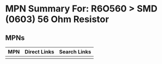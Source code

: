 



# MPN Summary For: R6O560 > SMD (0603) 56 Ohm Resistor

## MPNs
  

|MPN|Direct Links|Search Links|
| :--- | :--- | :--- |
||||
